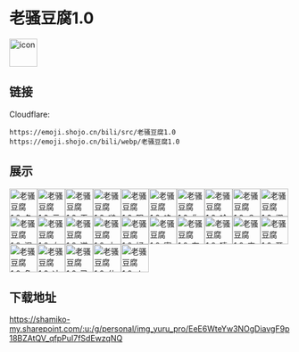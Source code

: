 # 老骚豆腐1.0
<img src="https://emoji.shojo.cn/bili/src/老骚豆腐1.0/icon.png" width="50" height="50" alt="icon">

## 链接
Cloudflare:
```
https://emoji.shojo.cn/bili/src/老骚豆腐1.0
https://emoji.shojo.cn/bili/webp/老骚豆腐1.0
```
## 展示
<img src="https://emoji.shojo.cn/bili/src/老骚豆腐1.0/老骚豆腐1.0-冬哥.png" width="50" height="50" alt="老骚豆腐1.0-冬哥"><img src="https://emoji.shojo.cn/bili/src/老骚豆腐1.0/老骚豆腐1.0-示爱.png" width="50" height="50" alt="老骚豆腐1.0-示爱"><img src="https://emoji.shojo.cn/bili/src/老骚豆腐1.0/老骚豆腐1.0-无敌.png" width="50" height="50" alt="老骚豆腐1.0-无敌"><img src="https://emoji.shojo.cn/bili/src/老骚豆腐1.0/老骚豆腐1.0-啵啵.png" width="50" height="50" alt="老骚豆腐1.0-啵啵"><img src="https://emoji.shojo.cn/bili/src/老骚豆腐1.0/老骚豆腐1.0-阳光男孩.png" width="50" height="50" alt="老骚豆腐1.0-阳光男孩"><img src="https://emoji.shojo.cn/bili/src/老骚豆腐1.0/老骚豆腐1.0-咚咚.png" width="50" height="50" alt="老骚豆腐1.0-咚咚"><img src="https://emoji.shojo.cn/bili/src/老骚豆腐1.0/老骚豆腐1.0-你小子.png" width="50" height="50" alt="老骚豆腐1.0-你小子"><img src="https://emoji.shojo.cn/bili/src/老骚豆腐1.0/老骚豆腐1.0-哈哈哈.png" width="50" height="50" alt="老骚豆腐1.0-哈哈哈"><img src="https://emoji.shojo.cn/bili/src/老骚豆腐1.0/老骚豆腐1.0-？？？.png" width="50" height="50" alt="老骚豆腐1.0-？？？"><img src="https://emoji.shojo.cn/bili/src/老骚豆腐1.0/老骚豆腐1.0-绷不住了.png" width="50" height="50" alt="老骚豆腐1.0-绷不住了"><img src="https://emoji.shojo.cn/bili/src/老骚豆腐1.0/老骚豆腐1.0-泪目.png" width="50" height="50" alt="老骚豆腐1.0-泪目"><img src="https://emoji.shojo.cn/bili/src/老骚豆腐1.0/老骚豆腐1.0-血压高.png" width="50" height="50" alt="老骚豆腐1.0-血压高"><img src="https://emoji.shojo.cn/bili/src/老骚豆腐1.0/老骚豆腐1.0-道歉.png" width="50" height="50" alt="老骚豆腐1.0-道歉"><img src="https://emoji.shojo.cn/bili/src/老骚豆腐1.0/老骚豆腐1.0-太抽象啦.png" width="50" height="50" alt="老骚豆腐1.0-太抽象啦"><img src="https://emoji.shojo.cn/bili/src/老骚豆腐1.0/老骚豆腐1.0-好活.png" width="50" height="50" alt="老骚豆腐1.0-好活"><img src="https://emoji.shojo.cn/bili/src/老骚豆腐1.0/老骚豆腐1.0-寄.png" width="50" height="50" alt="老骚豆腐1.0-寄"><img src="https://emoji.shojo.cn/bili/src/老骚豆腐1.0/老骚豆腐1.0-有笨蛋.png" width="50" height="50" alt="老骚豆腐1.0-有笨蛋"><img src="https://emoji.shojo.cn/bili/src/老骚豆腐1.0/老骚豆腐1.0-嘻嘻.png" width="50" height="50" alt="老骚豆腐1.0-嘻嘻"><img src="https://emoji.shojo.cn/bili/src/老骚豆腐1.0/老骚豆腐1.0-害怕.png" width="50" height="50" alt="老骚豆腐1.0-害怕"><img src="https://emoji.shojo.cn/bili/src/老骚豆腐1.0/老骚豆腐1.0-开机.png" width="50" height="50" alt="老骚豆腐1.0-开机"><img src="https://emoji.shojo.cn/bili/src/老骚豆腐1.0/老骚豆腐1.0-急急急.png" width="50" height="50" alt="老骚豆腐1.0-急急急"><img src="https://emoji.shojo.cn/bili/src/老骚豆腐1.0/老骚豆腐1.0-冲.png" width="50" height="50" alt="老骚豆腐1.0-冲"><img src="https://emoji.shojo.cn/bili/src/老骚豆腐1.0/老骚豆腐1.0-已黑化.png" width="50" height="50" alt="老骚豆腐1.0-已黑化"><img src="https://emoji.shojo.cn/bili/src/老骚豆腐1.0/老骚豆腐1.0-休息.png" width="50" height="50" alt="老骚豆腐1.0-休息"><img src="https://emoji.shojo.cn/bili/src/老骚豆腐1.0/老骚豆腐1.0-人麻了.png" width="50" height="50" alt="老骚豆腐1.0-人麻了">

## 下载地址

https://shamiko-my.sharepoint.com/:u:/g/personal/img_yuru_pro/EeE6WteYw3NOgDiavgF9p18BZAtQV_qfpPuI7fSdEwzqNQ